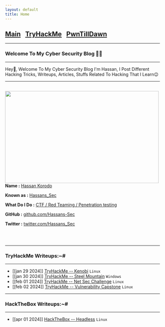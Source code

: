 ```yaml
---
layout: default
title: Home
---
```

<h2 class="mume-header" id="mainindexhtml-nbspnbsp-contactcontacthtml"><a href="./index.html">Main</a>&#xA0;&#xA0;&#xA0;<a href="/posts/THM/index.html">TryHackMe</a>&#xA0;&#xA0;&#xA0;<a href="/posts/PwnTillDawn/index.html">PwnTillDawn</a>&#xA0;&#xA0;&#xA0</h2>
<script src="https://tryhackme.com/badge/2189524"></script>

* * *
### Welcome To My Cyber Security Blog 😮‍💨
* * *

Hey👋, Welcome To My Cyber Security Blog I'm Hassan, I Post Different Hacking Tricks, Writeups, Articles, Stuffs Related To Hacking That I Learn😉

<hr>
<br>
<img style="padding-right: 30px;" align="left"  width="500" height="300" src="https://github.com/Hassans-Sec/Hassans-sec.github.io/assets/139691745/9111237b-b801-47db-a0de-9ba5b893eb15">
<br>
<p><strong>Name :</strong> <a href="#">Hassan Korodo</a></p>
<p><strong>Known as :</strong> <a href="#">Hassans_Sec</a></p>
<p><strong>What Do I Do :</strong> <a href="#">CTF / Red Teaming / Penetration testing</a></p>
<p><strong>GitHub :</strong> <a href="https://github.com/Hassans-Sec">github.com/Hassans-Sec</a></p>
<p><strong>Twitter :</strong> <a href="https://twitter.com/Hassans_Sec">twitter.com/Hassans_Sec</a></p>
<br clear="left">
<br clear="left">


* * *
### **TryHackMe Writeups:~#**
* * *

- [[jan 29 2024]] [TryHackMe -- Kenobi](https://hassans-sec.github.io/Posts/THM/Kenobi.html) `Linux`
- [[jan 30 2024]] [TryHackMe -- Steel Mountain](https://hassans-sec.github.io/Posts/THM/Steel-Mountain.html) `Windows`
- [[feb 01 2024]] [TryHackMe -- Net Sec Challenge](https://hassans-sec.github.io/Posts/THM/Net-Sec-challenge.html) `Linux`
- [[feb 02 2024]] [TryHackMe -- Vulnerability Capstone](https://hassans-sec.github.io/Posts/THM/Vulnerability-Capstone.html) `Linux`



* * *
### **HackTheBox Writeups:~#**
* * *
- [[apr 01 2024]] [HackTheBox -- Headless](https://hassans-sec.github.io/Posts/HTB/Headless.html) `Linux`
